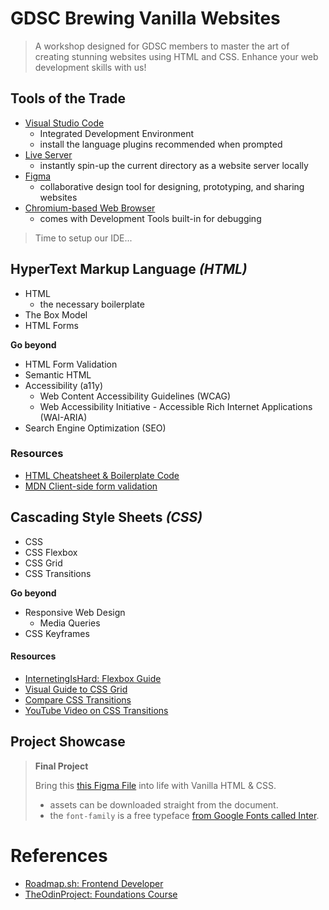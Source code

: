 # GDSC Brewing Vanilla Websites

> A workshop designed for GDSC members to master the art of creating stunning websites using HTML and CSS. Enhance your web development skills with us!

## Tools of the Trade

- [Visual Studio Code](https://code.visualstudio.com/download)
  - Integrated Development Environment
  - install the language plugins recommended when prompted
- [Live Server](https://marketplace.visualstudio.com/items?itemName=ritwickdey.LiveServer)
  - instantly spin-up the current directory as a website server locally
- [Figma](https://www.figma.com/signup)
  - collaborative design tool for designing, prototyping, and sharing websites
- [Chromium-based Web Browser](https://www.google.com/intl/en_ph/chrome/)
  - comes with Development Tools built-in for debugging

> Time to setup our IDE...

## HyperText Markup Language _(HTML)_

- HTML
  - the necessary boilerplate
- The Box Model
- HTML Forms

**Go beyond**

- HTML Form Validation
- Semantic HTML
- Accessibility (a11y)
  - Web Content Accessibility Guidelines (WCAG)
  - Web Accessibility Initiative - Accessible Rich Internet Applications (WAI-ARIA)
- Search Engine Optimization (SEO)

### Resources

- [HTML Cheatsheet & Boilerplate Code](https://htmlcheatsheet.com/)
- [MDN Client-side form validation](https://developer.mozilla.org/en-US/docs/Learn/Forms/Form_validation)

## Cascading Style Sheets _(CSS)_

- CSS
- CSS Flexbox
- CSS Grid
- CSS Transitions

**Go beyond**

- Responsive Web Design
  - Media Queries
- CSS Keyframes

#### Resources

- [InternetingIsHard: Flexbox Guide](https://www.internetingishard.com/html-and-css/flexbox/)
- [Visual Guide to CSS Grid](https://webkit.org/blog/7434/css-grid-layout-a-new-layout-module-for-the-web/)
- [Compare CSS Transitions](https://www.cssportal.com/css-cubic-bezier-generator/)
- [YouTube Video on CSS Transitions](https://www.youtube.com/watch?v=8kK-cA99SA0)

## Project Showcase

> **Final Project**
>
> Bring this [this Figma File](https://www.figma.com/file/gzS39Xf8dKuAhxLpnUvcte/GDSC-Brewing-Vanilla-Websites-with-Ian-de-Jesus?type=design&node-id=0%3A1&mode=design&t=a6vqTg5YgwYN9k2W-1) into life with Vanilla HTML & CSS.
>
> - assets can be downloaded straight from the document.
> - the `font-family` is a free typeface [from Google Fonts called Inter](https://fonts.google.com/specimen/Inter).

# References

- [Roadmap.sh: Frontend Developer](https://roadmap.sh/frontend)
- [TheOdinProject: Foundations Course](https://www.theodinproject.com/paths/foundations/courses/foundations)
